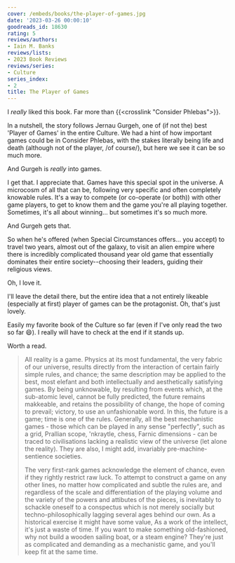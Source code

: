 ```yaml
---
cover: /embeds/books/the-player-of-games.jpg
date: '2023-03-26 00:00:10'
goodreads_id: 18630
rating: 5
reviews/authors:
- Iain M. Banks
reviews/lists:
- 2023 Book Reviews
reviews/series:
- Culture
series_index:
- 2
title: The Player of Games
---
```

I *really* liked this book. Far more than {{<crosslink "Consider Phlebas">}}. 

In a nutshell, the story follows Jernau Gurgeh, one of (if not the) best 'Player of Games' in the entire Culture. We had a hint of how important games could be in Consider Phlebas, with the stakes literally being life and death (although not of the player, /of course/), but here we see it can be so much more. 

And Gurgeh is *really* into games. 

I get that. I appreciate that. Games have this special spot in the universe. A microcosm of all that can be, following very specific and often completely knowable rules. It's a way to compete (or co-operate (or both)) with other game players, to get to know them and the game you're all playing together. Sometimes, it's all about winning... but sometimes it's so much more. 

And Gurgeh gets that. 

So when he's offered (when Special Circumstances offers... you accept) to travel two years, almost out of the galaxy, to visit an alien empire where there is incredibly complicated thousand year old game that essentially dominates their entire society--choosing their leaders, guiding their religious views. 

Oh, I love it. 

I'll leave the detail there, but the entire idea that a not entirely likeable (especially at first) player of games can be the protagonist. Oh, that's just lovely. 

Easily my favorite book of the Culture so far (even if I've only read the two so far :smile:). I really will have to check at the end if it stands up. 

Worth a read. 

<!--more-->

> All reality is a game. Physics at its most fundamental, the very fabric of our universe, results directly from the interaction of certain fairly simple rules, and chance; the same description may be applied to the best, most elefant and both intellectually and aesthetically satisfying games. By being unknowable, by resulting from events which, at the sub-atomic level, cannot be fully predicted, the future remains makkeable, and retains the possibility of change, the hope of coming to prevail; victory, to use an unfashionable word. In this, the future is a game; time is one of the rules. Generally, all the best mechanistic games - those which can be played in any sense "perfectly", such as a grid, Prallian scope, 'nkraytle, chess, Farnic dimensions - can be traced to civilisations lacking a realistic view of the universe (let alone the reality). They are also, I might add, invariably pre-machine-sentience societies.
> 
> The very first-rank games acknowledge the element of chance, even if they rightly restrict raw luck. To attempt to construct a game on any other lines, no matter how complicated and subtle the rules are, and regardless of the scale and differentiation of the playing volume and the variety of the powers and attibutes of the pieces, is inevitably to schackle oneself to a conspectus which is not merely socially but techno-philosophically lagging several ages behind our own. As a historical exercise it might have some value, As a work of the intellect, it's just a waste of time. If you want to make something old-fashioned, why not build a wooden sailing boat, or a steam engine? They're just as complicated and demanding as a mechanistic game, and you'll keep fit at the same time.